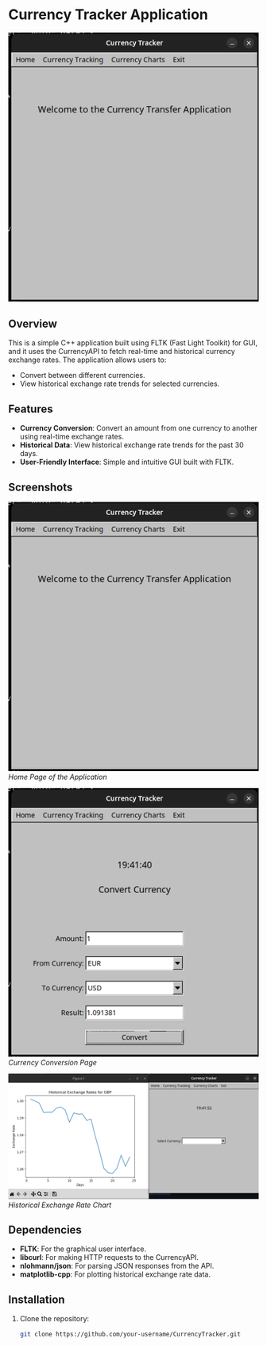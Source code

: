 # Currency Tracker Application

![Screenshot](assets/screenshot1.png)

## Overview
This is a simple C++ application built using FLTK (Fast Light Toolkit) for GUI, and it uses the CurrencyAPI to fetch real-time and historical currency exchange rates. The application allows users to:
- Convert between different currencies.
- View historical exchange rate trends for selected currencies.

## Features
- **Currency Conversion**: Convert an amount from one currency to another using real-time exchange rates.
- **Historical Data**: View historical exchange rate trends for the past 30 days.
- **User-Friendly Interface**: Simple and intuitive GUI built with FLTK.

## Screenshots
![Screenshot 1](assets/screenshot1.png)
*Home Page of the Application*

![Screenshot 2](assets/screenshot2.png)
*Currency Conversion Page*

![Screenshot 3](assets/screenshot3.png)
*Historical Exchange Rate Chart*

## Dependencies
- **FLTK**: For the graphical user interface.
- **libcurl**: For making HTTP requests to the CurrencyAPI.
- **nlohmann/json**: For parsing JSON responses from the API.
- **matplotlib-cpp**: For plotting historical exchange rate data.

## Installation
1. Clone the repository:
   ```bash
   git clone https://github.com/your-username/CurrencyTracker.git
